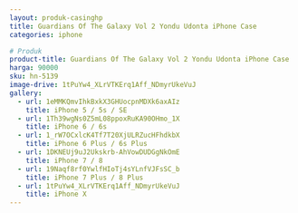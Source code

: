 ```yaml
---
layout: produk-casinghp
title: Guardians Of The Galaxy Vol 2 Yondu Udonta iPhone Case
categories: iphone

# Produk
product-title: Guardians Of The Galaxy Vol 2 Yondu Udonta iPhone Case
harga: 90000
sku: hn-5139
image-drive: 1tPuYw4_XLrVTKErq1Aff_NDmyrUkeVuJ
gallery:
  - url: 1eMMKQmvIhkBxkX3GHUocpnMDXk6axAIz
    title: iPhone 5 / 5s / SE
  - url: 1Th39wgNs0Z5mL08ppoxRuKA90OHmo_1X
    title: iPhone 6 / 6s
  - url: 1_rW7OCxlcK4Tf7T20XjULRZucHFhdkbX
    title: iPhone 6 Plus / 6s Plus
  - url: 1DKNEUj9uJ2Ukskrb-AhVowDUDGgNkOmE
    title: iPhone 7 / 8
  - url: 19Naqf8rf0YwlfHIoTj4sYLnfVJFsSC_b
    title: iPhone 7 Plus / 8 Plus
  - url: 1tPuYw4_XLrVTKErq1Aff_NDmyrUkeVuJ
    title: iPhone X
---
```

